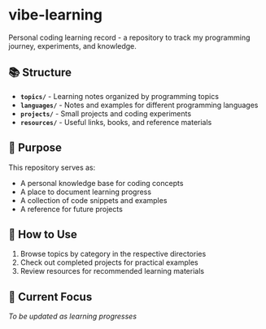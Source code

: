 # vibe-learning

Personal coding learning record - a repository to track my programming journey, experiments, and knowledge.

## 📚 Structure

- **`topics/`** - Learning notes organized by programming topics
- **`languages/`** - Notes and examples for different programming languages
- **`projects/`** - Small projects and coding experiments
- **`resources/`** - Useful links, books, and reference materials

## 🎯 Purpose

This repository serves as:
- A personal knowledge base for coding concepts
- A place to document learning progress
- A collection of code snippets and examples
- A reference for future projects

## 📝 How to Use

1. Browse topics by category in the respective directories
2. Check out completed projects for practical examples
3. Review resources for recommended learning materials

## 🚀 Current Focus

_To be updated as learning progresses_
